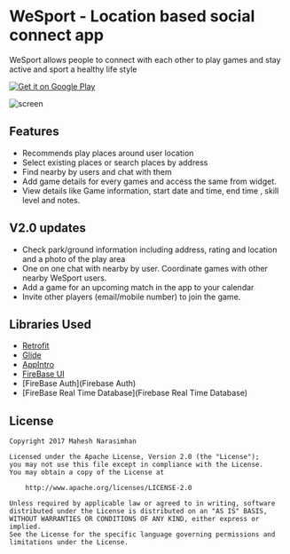 # WeSport - Location based social connect app

WeSport allows people to connect with each other to play games and stay active and sport a healthy life style

<a href='https://play.google.com/store/apps/details?id=com.my.game.wesport&pcampaignid=MKT-Other-global-all-co-prtnr-py-PartBadge-Mar2515-1'><img alt='Get it on Google Play' src='https://play.google.com/intl/en_us/badges/images/generic/en_badge_web_generic.png'/></a>

![screen](../master/art/wesportbanner1.png)


## Features

* Recommends play places around user location
* Select existing places or search places by address
* Find nearby by users and chat with them
* Add game details for every games and access the same from widget.
* View details like Game information, start date and time, end time , skill level and notes.

## V2.0 updates

* Check park/ground information including address, rating and location and a photo of the play area
* One on one chat with nearby by user. Coordinate games with other nearby WeSport users.
* Add a game for an upcoming match in the app to your calendar
* Invite other players (email/mobile number) to join the game.

## Libraries Used

* [Retrofit](https://github.com/square/retrofit.git)
* [Glide](https://github.com/bumptech/glide.git)
* [AppIntro](https://github.com/apl-devs/AppIntro.git)
* [FireBase UI](https://github.com/firebase/FirebaseUI-Android)
* [FireBase Auth](Firebase Auth)
* [FireBase Real Time Database](Firebase Real Time Database)




## License

    Copyright 2017 Mahesh Narasimhan

    Licensed under the Apache License, Version 2.0 (the "License");
    you may not use this file except in compliance with the License.
    You may obtain a copy of the License at

        http://www.apache.org/licenses/LICENSE-2.0

    Unless required by applicable law or agreed to in writing, software
    distributed under the License is distributed on an "AS IS" BASIS,
    WITHOUT WARRANTIES OR CONDITIONS OF ANY KIND, either express or implied.
    See the License for the specific language governing permissions and
    limitations under the License.
